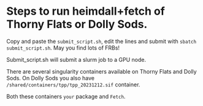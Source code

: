 # Steps to run heimdall+fetch of Thorny Flats or Dolly Sods.

Copy and paste the `submit_script.sh`, edit the lines and submit with `sbatch submit_script.sh`. May you find lots of FRBs! 

Submit_script.sh will submit a slurm job to a GPU node. 

There are several singularity containers available on Thorny Flats and Dolly Sods. On Dolly Sods you also have `/shared/containers/tpp/tpp_20231212.sif` container. 

Both these containers `your` package and `Fetch`.
